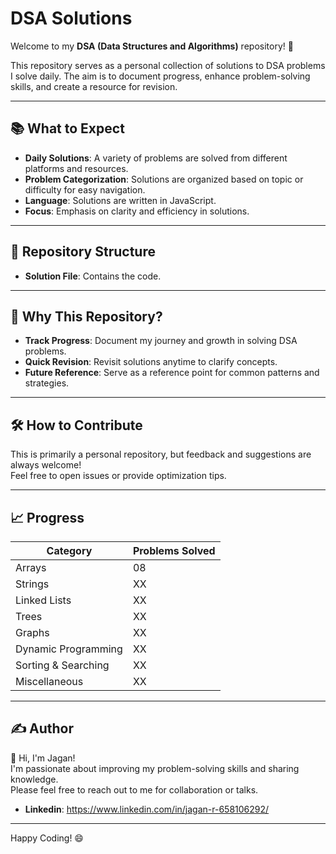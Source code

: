 # DSA Solutions

Welcome to my **DSA (Data Structures and Algorithms)** repository! 🚀  

This repository serves as a personal collection of solutions to DSA problems I solve daily. The aim is to document progress, enhance problem-solving skills, and create a resource for revision.

---

## 📚 What to Expect

- **Daily Solutions**: A variety of problems are solved from different platforms and resources.
- **Problem Categorization**: Solutions are organized based on topic or difficulty for easy navigation.
- **Language**: Solutions are written in JavaScript.
- **Focus**: Emphasis on clarity and efficiency in solutions.

---

## 📂 Repository Structure

- **Solution File**: Contains the code.

---

## 🌟 Why This Repository?

- **Track Progress**: Document my journey and growth in solving DSA problems.
- **Quick Revision**: Revisit solutions anytime to clarify concepts.
- **Future Reference**: Serve as a reference point for common patterns and strategies.

---

## 🛠️ How to Contribute

This is primarily a personal repository, but feedback and suggestions are always welcome!  
Feel free to open issues or provide optimization tips.

---

## 📈 Progress

| Category              | Problems Solved |
|-----------------------|-----------------|
| Arrays               | 08              |
| Strings              | XX              |
| Linked Lists         | XX              |
| Trees                | XX              |
| Graphs               | XX              |
| Dynamic Programming  | XX              |
| Sorting & Searching  | XX              |
| Miscellaneous        | XX              |

---

## ✍️ Author

👋 Hi, I'm Jagan!  
I'm passionate about improving my problem-solving skills and sharing knowledge.  
Please feel free to reach out to me for collaboration or talks.

- **Linkedin**: https://www.linkedin.com/in/jagan-r-658106292/

---

Happy Coding! 😄
